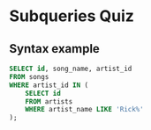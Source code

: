 # Subqueries Quiz

## Syntax example

```SQL
SELECT id, song_name, artist_id
FROM songs
WHERE artist_id IN (
    SELECT id
    FROM artists
    WHERE artist_name LIKE 'Rick%'
);
```
